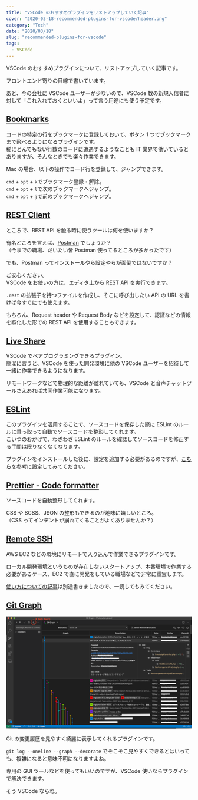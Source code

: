```yaml
---
title: "VSCode のおすすめプラグインをリストアップしていく記事"
cover: "2020-03-18-recommended-plugins-for-vscode/header.png"
category: "Tech"
date: "2020/03/18"
slug: "recommended-plugins-for-vscode"
tags:
  - VSCode
---
```


VSCode のおすすめプラグインについて、リストアップしていく記事です。

フロントエンド寄りの目線で書いています。

あと、今の会社に VSCode ユーザーが少ないので、VSCode 教の新規入信者に対して「これ入れておくといいよ」って言う用途にも使う予定です。

## [Bookmarks](https://marketplace.visualstudio.com/items?itemName=alefragnani.Bookmarks)

コードの特定の行をブックマークに登録しておいて、ボタン 1 つでブックマークまで飛べるようになるプラグインです。  
稀にとんでもない行数のコードに遭遇するようなことも IT 業界で働いているとありますが、そんなときでも楽々作業できます。

Mac の場合、以下の操作でコード行を登録して、ジャンプできます。

`cmd` + `opt` + `k`でブックマーク登録・解除。  
`cmd` + `opt` + `l`で次のブックマークへジャンプ。  
`cmd` + `opt` + `j`で前のブックマークへジャンプ。

## [REST Client](https://marketplace.visualstudio.com/items?itemName=humao.rest-client)

ところで、REST API を触る時に使うツールは何を使いますか？

有名どころを言えば、[Postman](https://www.postman.com/) でしょうか？  
（今までの職場、だいたい皆 Postman 使ってるところが多かったです）

でも、Postman ってインストールやら設定やらが面倒ではないですか？

ご安心ください。  
VSCode をお使いの方は、エディタ上から REST API を実行できます。

`.rest` の拡張子を持つファイルを作成し、そこに呼び出したい API の URL を書けば今すぐにでも使えます。

もちろん、Request header や Request Body などを設定して、認証などの情報を孵化した形での REST API を使用することもできます。

## [Live Share](https://marketplace.visualstudio.com/items?itemName=MS-vsliveshare.vsliveshare)

VSCode でペアプログラミングできるプラグイン。  
簡潔に言うと、VSCode を使った開発環境に他の VSCode ユーザーを招待して一緒に作業できるようになります。

リモートワークなどで物理的な距離が離れていても、VSCode と音声チャットツールさえあれば共同作業可能になります。

## [ESLint](https://marketplace.visualstudio.com/items?itemName=dbaeumer.vscode-eslint)

このプラグインを活用することで、ソースコードを保存した際に ESLint のルールに乗っ取って自動でソースコードを整形してくれます。  
こいつのおかげで、わざわざ ESLint のルールを確認してソースコードを修正する手間は限りなくなくなります。

プラグインをインストールした後に、設定を追加する必要があるのですが、[こちら](https://qiita.com/moriyuu/items/6bac1c75c61d9d359f96)を参考に設定してみてください。

## [Prettier - Code formatter](https://marketplace.visualstudio.com/items?itemName=esbenp.prettier-vscode)

ソースコードを自動整形してくれます。

CSS や SCSS、JSON の整形もできるのが地味に嬉しいところ。  
（CSS ってインデントが崩れてくることがよくありませんか？）

## [Remote SSH](https://marketplace.visualstudio.com/items?itemName=ms-vscode-remote.remote-ssh)

AWS EC2 などの環境にリモートで入り込んで作業できるプラグインです。

ローカル開発環境というものが存在しないスタートアップ、本番環境で作業する必要があるケース、EC2 で直に開発をしている職場などで非常に重宝します。

[使い方についての記事](ssh-remote-server-via-vscode/)は別途書きましたので、一読してもみてください。

## [Git Graph](https://marketplace.visualstudio.com/items?itemName=mhutchie.git-graph)

![GitGraph.png](./GitGraph.png)

Git の変更履歴を見やすく綺麗に表示してくれるプラグインです。

`git log --oneline --graph --decorate` でそこそこ見やすくできるとはいっても、複雑になると意味不明になりますよね。

専用の GUI ツールなどを使ってもいいのですが、VSCode 使いならプラグインで解決できます。

そう VSCode ならね。

